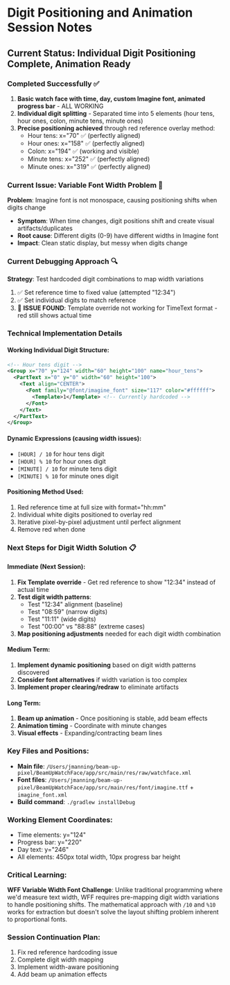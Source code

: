 # Digit Positioning and Animation Session Notes

## Current Status: Individual Digit Positioning Complete, Animation Ready

### Completed Successfully ✅
1. **Basic watch face with time, day, custom Imagine font, animated progress bar** - ALL WORKING
2. **Individual digit splitting** - Separated time into 5 elements (hour tens, hour ones, colon, minute tens, minute ones)
3. **Precise positioning achieved** through red reference overlay method:
   - Hour tens: x="70" ✅ (perfectly aligned)
   - Hour ones: x="158" ✅ (perfectly aligned) 
   - Colon: x="194" ✅ (working and visible)
   - Minute tens: x="252" ✅ (perfectly aligned)
   - Minute ones: x="319" ✅ (perfectly aligned)

### Current Issue: Variable Font Width Problem 🚨
**Problem**: Imagine font is not monospace, causing positioning shifts when digits change
- **Symptom**: When time changes, digit positions shift and create visual artifacts/duplicates
- **Root cause**: Different digits (0-9) have different widths in Imagine font
- **Impact**: Clean static display, but messy when digits change

### Current Debugging Approach 🔍
**Strategy**: Test hardcoded digit combinations to map width variations
1. ✅ Set reference time to fixed value (attempted "12:34")
2. ✅ Set individual digits to match reference  
3. 🚧 **ISSUE FOUND**: Template override not working for TimeText format - red still shows actual time

### Technical Implementation Details

#### Working Individual Digit Structure:
```xml
<!-- Hour tens digit -->
<Group x="70" y="124" width="60" height="100" name="hour_tens">
  <PartText x="0" y="0" width="60" height="100">
    <Text align="CENTER">
      <Font family="@font/imagine_font" size="117" color="#ffffff">
        <Template>1</Template> <!-- Currently hardcoded -->
      </Font>
    </Text>
  </PartText>
</Group>
```

#### Dynamic Expressions (causing width issues):
- `[HOUR] / 10` for hour tens digit
- `[HOUR] % 10` for hour ones digit  
- `[MINUTE] / 10` for minute tens digit
- `[MINUTE] % 10` for minute ones digit

#### Positioning Method Used:
1. Red reference time at full size with format="hh:mm"
2. Individual white digits positioned to overlay red
3. Iterative pixel-by-pixel adjustment until perfect alignment
4. Remove red when done

### Next Steps for Digit Width Solution 📋

#### Immediate (Next Session):
1. **Fix Template override** - Get red reference to show "12:34" instead of actual time
2. **Test digit width patterns**:
   - Test "12:34" alignment (baseline)
   - Test "08:59" (narrow digits)
   - Test "11:11" (wide digits)
   - Test "00:00" vs "88:88" (extreme cases)
3. **Map positioning adjustments** needed for each digit width combination

#### Medium Term:
1. **Implement dynamic positioning** based on digit width patterns discovered
2. **Consider font alternatives** if width variation is too complex
3. **Implement proper clearing/redraw** to eliminate artifacts

#### Long Term:
1. **Beam up animation** - Once positioning is stable, add beam effects
2. **Animation timing** - Coordinate with minute changes
3. **Visual effects** - Expanding/contracting beam lines

### Key Files and Positions:
- **Main file**: `/Users/jmanning/beam-up-pixel/BeamUpWatchFace/app/src/main/res/raw/watchface.xml`
- **Font files**: `/Users/jmanning/beam-up-pixel/BeamUpWatchFace/app/src/main/res/font/imagine.ttf` + `imagine_font.xml`
- **Build command**: `./gradlew installDebug`

### Working Element Coordinates:
- Time elements: y="124"
- Progress bar: y="220" 
- Day text: y="246"
- All elements: 450px total width, 10px progress bar height

### Critical Learning:
**WFF Variable Width Font Challenge**: Unlike traditional programming where we'd measure text width, WFF requires pre-mapping digit width variations to handle positioning shifts. The mathematical approach with `/10` and `%10` works for extraction but doesn't solve the layout shifting problem inherent to proportional fonts.

### Session Continuation Plan:
1. Fix red reference hardcoding issue
2. Complete digit width mapping
3. Implement width-aware positioning
4. Add beam up animation effects
